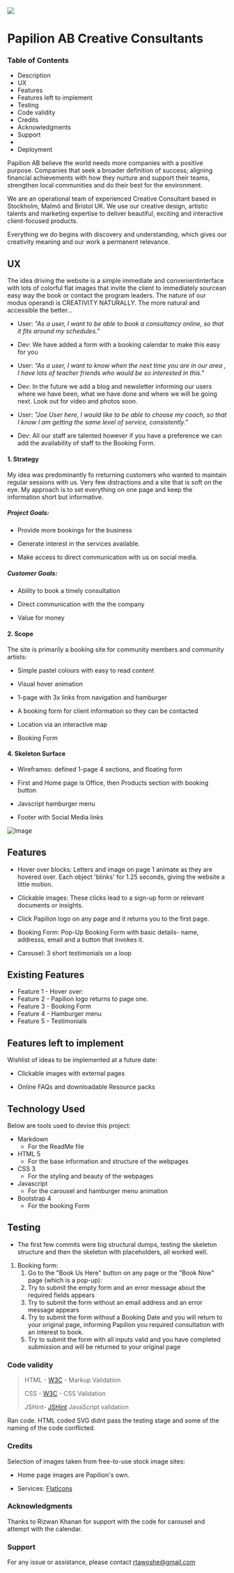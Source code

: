 <img src="./assets/images/papilogotrans50.png">

# Papilion AB Creative Consultants

### Table of Contents

- Description
- UX
- Features
- Features left to implement
- Testing
- Code validity
- Credits
- Acknowledgments
- Support
- 
- Deployment


Papilion AB believe the world needs more companies with a positive purpose. Companies that seek a broader definition of success; aligning financial achievements with how they nurture and support their teams, strengthen local communities and do their best for the environment. 

We are an operational team of experienced Creative Consultant based in Stockholm, Malmö and Bristol UK. We use our creative design, artistic talents and marketing expertise to deliver beautiful, exciting and interactive client-focused products.

Everything we do begins with discovery and understanding, which gives our creativity meaning and our work a permanent relevance.


## UX

The idea driving the website is a simple immediate and convenientinterface with lots of colorful flat images that invite the client to immediately sourcean easy way the book or contact the program leaders. The nature of our modus operandi is CREATIVITY NATURALLY. The more natural and accessible the better...

- User: *"As a user, I want to be able to book a consultancy online, so that it fits around my schedules."*
- Dev:  We have added a form with a booking calendar to make this easy for you

- User: *"As a user, I want to know when the next time you are in our area , I have lots of teacher friends who would be so interested in this."*
- Dev: In the future we add a blog and newsletter informing our users where we have been, what we have done and where we will be going next. Look out for video and photos soon.

- User: *"Joe User here, I would like to be able to choose my coach, so that I know I am getting the same level of service, consistently."*
- Dev: All our staff are talented however if you have a preference we can add the availability of staff to the Booking Form.

#### 1. Strategy
My idea was predominantly fo rreturning customers who wanted to maintain regular sessions with us. Very few distractions and a site that is soft on the eye. My approach is to set everything on one page and keep the information short but informative.  

##### Project Goals:

- Provide more bookings for the business

- Generate interest in the services available.

- Make access to direct communication with us on social media.

##### Customer Goals:

- Ability to book a timely consultation
	
- Direct communication with the the company

- Value for money

#### 2. Scope

The site is primarily a booking site for community members and community artists:

- Simple pastel colours with easy to read content

- Visual hover animation

- 1-page with 3x links from navigation and hamburger

- A booking form for client information so they can be contacted

- Location via an interactive map

- Booking Form



#### 4. Skeleton Surface

- Wireframes: defined 1-page 4 sections, and floating form

- First and Home page is Office, then Products section with booking button

- Javscript hamburger menu

- Footer with Social Media links

![Image](https://github.com/rticulus/creative-rooms/blob/master/assets/creativeRoomsMs2.png)


## Features

- Hover over blocks: Letters and image on page 1 animate as they are hovered over. Each object 'blinks' for 1.25 seconds, giving the website a little motion.

- Clickable images: These clicks lead to a sign-up form or relevant documents or insights. 

- Click Papilion logo on any page and it returns you to the first page.

- Booking Form: Pop-Up Booking Form with basic details- name, addresss, email and a button that invokes it.

- Carousel: 3 short testimonials on a loop


## Existing Features

- Feature 1 - Hover over: 
- Feature 2 - Papilion logo returns to page one.
- Feature 3 - Booking Form
- Feature 4 - Hamburger menu
- Feature 5 - Testimonials


## Features left to implement

Wishlist of ideas to be implemented at a future date:

* Clickable images with external pages 

* Online FAQs and downloadable Resource packs


## __Technology Used__

Below are tools used to devise this project:

* Markdown
    * For the ReadMe file
* HTML 5
    * For the base information and structure of the webpages
* CSS 3
    * For the styling and beauty of the webpages
* Javascript 
    * For the carousel and hamburger menu animation    
* Bootstrap 4 
    * For the booking Form


## Testing

* The first few commits were big structural dumps, testing the skeleton structure and then the skeleton with placeholders, all worked well. 

1. Booking form:
    1. Go to the "Book Us Here" button on any page or the "Book Now" page (which is a pop-up):
    2. Try to submit the empty form and an error message about the required fields appears
    3. Try to submit the form without an email address and an error message appears
    4. Try to submit the form without a Booking Date and you will return to your original page, informing Papilion you required consultation 	 with an interest to book.
    5. Try to submit the form with all inputs valid and you have completed submission and will be returned to your original page


### Code validity

> HTML 	- [W3C](https://validator.w3.org/) - Markup Validation
>
> CSS 	- [W3C](https://jigsaw.w3.org/css-validator/) - CSS Validation
>
> JSHint- [JSHint](https://jshint.com/) JavaScript validation

Ran code. HTML coded SVG didnt pass the testing stage and some of the naming of the code conflicted. 


### Credits

Selection of images taken from free-to-use stock image sites:

- Home page images are Papilion's own. 

- Services: [FlatIcons](https://www.flaticon.com/free-icon/)


### Acknowledgments

Thanks to Rizwan Khanan for support with the code for carousel and attempt with the calendar.

### Support

For any issue or assistance, please contact rtawoshe@gmail.com



